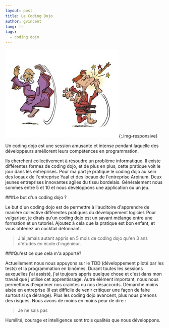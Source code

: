 ```yaml
---
layout: post
title: Le Coding Dojo
author: gvincent
lang: fr
tags: 
  - coding dojo
---
```

![Coding Dojo](/images/posts/dojo.jpg){:.img-responsive}

Un coding dojo est une session amusante et intense pendant laquelle des développeurs améliorent leurs compétences en programmation.



Ils cherchent collectivement à résoudre un problème informatique. Il existe différentes formes de coding dojo, et de plus en plus, cette pratique voit le jour dans les entreprises. Pour ma part je pratique le coding dojo au sein des locaux de l'entreprise Yaal et des locaux de l'entreprise Arpinum. Deux jeunes entreprises innovantes agiles du tissu bordelais. Généralement nous sommes entre 5 et 10 et nous développons une application ou un jeu.

###Le but d'un coding dojo ?

Le but d'un coding dojo est de permettre à l'auditoire d'apprendre de manière collective différentes pratiques du développement logiciel. Pour vulgariser, je dirais qu'un coding dojo est un savant mélange entre une formation et un tutoriel. Ajoutez à cela que la pratique est bon enfant, et vous obtenez un cocktail détonnant.

> J'ai jamais autant appris en 5 mois de coding dojo qu'en 3 ans d'études en école d'ingénieur.


###Qu'est ce que cela m'a apporté?

Actuellement nous nous appuyons sur le TDD (développement piloté par les tests) et la programmation en binômes. Durant toutes les sessions auxquelles j'ai assisté, j'ai toujours appris quelque chose et c'est dans mon travail que j'utilise cet apprentissage. Autre élément important, nous nous permettons d'exprimer nos craintes ou nos désaccords. Démarche moins aisée en entreprise (il est difficile de venir critiquer une façon de faire surtout si ça dérange). Plus les coding dojo avancent, plus nous prenons des risques. Nous avons de moins en moins peur de dire :

> Je ne sais pas

Humilité, courage et intelligence sont trois qualités que nous développons.
